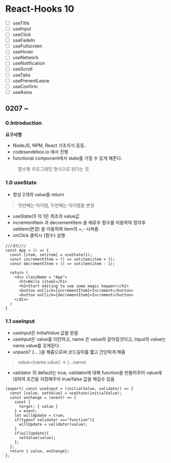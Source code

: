 # React-Hooks 10

- [ ] useTitle 
- [ ] useInput
- [ ] useClick
- [ ] useFadeIn
- [ ] useFullscreen
- [ ] useHover
- [ ] useNetwork
- [ ] useNotification
- [ ] useScroll
- [ ] useTabs
- [ ] usePreventLeave
- [ ] useConfirm
- [ ] useAxios
## 0207 ~
### 0.Introduction
**요구사항**
* NodeJS, NPM, React 기초지식 등등..
* codesandebox.io 에서 진행
* functional component에서 state를 가질 수 있게 해준다.
> 함수형 프로그래밍 형식으로 된다는 것.
 
### 1.0 useState
* 항상 2개의 value를 return
> 첫번째는 아이템, 두번째는 아이템을 변경
* useState(1) 의 1은 최초의 value값
* incrementItem 과 decrementItem 을 애로우 함수를 이용하여 정의후 setitem(변경) 을 이용하여 item의 +,- 시켜줌
* onClick 클릭시 {함수} 실행

```
///코드///
const App = () => {
  const [item, setitem] = useState(1);
  const incrementItem = () => setitem(item + 1);
  const decrementItem = () => setitem(item - 1);

  return (
    <div className = "App">
      <h1>Hello {item}</h1>
      <h2>Start editing to see some magic happen!</h2>
      <button onClick={incrementItem}>Increment</button>
      <button onClick={decrementItem}>Increment</button>
    </div>
  )
}
```

### 1.1 useInput
* useInput은 initialValue 값을 받음
* useInput은 value를 리턴하고, name 은 value와 같아질것이고, Input의 value는 name.value를 갖게된다. 
* unpack? {... }을 해줌으로써 코드길이를 짧고 간단하게 해줌
> value={name.value} -> {...name}
* validator 의 default는 true, validator에 대해 function을 만들어주어 value에 대하여 조건을 지정해주어 true/false 값을 매길수 있음
```
(export) const useInput = (initialValue, validator) => {
  const [value, setValue] = useState(initialValue);
  const onChange = (event) => {
    const {
      target: { value }
    } = event;
    let willUpdate = true;
    if(typeof validator ==="function"){
      willUpdate = validator(value);
    }
    if(willUpdate){
      setValue(value);
    };
  };
  return { value, onChange};
};
```
